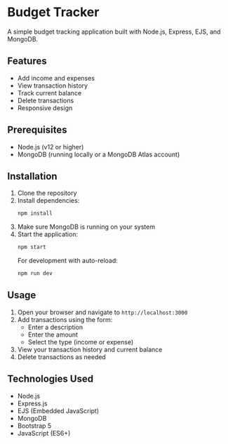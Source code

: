 # Budget Tracker

A simple budget tracking application built with Node.js, Express, EJS, and MongoDB.

## Features

- Add income and expenses
- View transaction history
- Track current balance
- Delete transactions
- Responsive design

## Prerequisites

- Node.js (v12 or higher)
- MongoDB (running locally or a MongoDB Atlas account)

## Installation

1. Clone the repository
2. Install dependencies:
   ```bash
   npm install
   ```
3. Make sure MongoDB is running on your system
4. Start the application:
   ```bash
   npm start
   ```
   For development with auto-reload:
   ```bash
   npm run dev
   ```

## Usage

1. Open your browser and navigate to `http://localhost:3000`
2. Add transactions using the form:
   - Enter a description
   - Enter the amount
   - Select the type (income or expense)
3. View your transaction history and current balance
4. Delete transactions as needed

## Technologies Used

- Node.js
- Express.js
- EJS (Embedded JavaScript)
- MongoDB
- Bootstrap 5
- JavaScript (ES6+) 